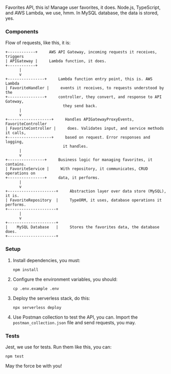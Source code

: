 Favorites API, this is! Manage user favorites, it does. Node.js, TypeScript, and AWS Lambda, we use, hmm. In MySQL database, the data is stored, yes.

### Components

Flow of requests, like this, it is:

```
+------------+     AWS API Gateway, incoming requests it receives, triggers
| APIGateway |     Lambda function, it does.
+------------+
      |
      v
+----------------+     Lambda function entry point, this is. AWS Lambda
| FavoriteHandler |     events it receives, to requests understood by the
+----------------+     controller, they convert, and response to API Gateway,
                         they send back.
      |
      v
+-------------------+     Handles APIGatewayProxyEvents, FavoriteController
| FavoriteController |     does. Validates input, and service methods it calls,
+-------------------+     based on request. Error responses and logging,
                         it handles.
      |
      v
+----------------+     Business logic for managing favorites, it contains.
| FavoriteService |     With repository, it communicates, CRUD operations on
+----------------+     data, it performs.
      |
      v
+---------------------+     Abstraction layer over data store (MySQL), it is.
| FavoriteRepository  |     TypeORM, it uses, database operations it performs.
+---------------------+
      |
      v
+---------------------+
|    MySQL Database   |     Stores the favorites data, the database does.
+---------------------+
```

### Setup

1. Install dependencies, you must:

   ```
   npm install
   ```

2. Configure the environment variables, you should:

   ```
   cp .env.example .env
   ```

3. Deploy the serverless stack, do this:

   ```
   npx serverless deploy
   ```

4. Use Postman collection to test the API, you can. Import the `postman_collection.json` file and send requests, you may.

### Tests

Jest, we use for tests. Run them like this, you can:

```
npm test
```

May the force be with you!

